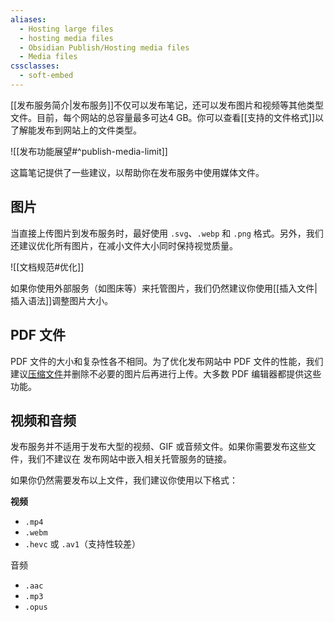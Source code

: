 ```yaml
---
aliases:
  - Hosting large files
  - hosting media files
  - Obsidian Publish/Hosting media files
  - Media files
cssclasses:
  - soft-embed
---
```


[[发布服务简介|发布服务]]不仅可以发布笔记，还可以发布图片和视频等其他类型文件。目前，每个网站的总容量最多可达4 GB。你可以查看[[支持的文件格式]]以了解能发布到网站上的文件类型。

![[发布功能展望#^publish-media-limit]]

这篇笔记提供了一些建议，以帮助你在发布服务中使用媒体文件。

## 图片

当直接上传图片到发布服务时，最好使用 `.svg`、`.webp` 和 `.png` 格式。另外，我们还建议优化所有图片，在减小文件大小同时保持视觉质量。

![[文档规范#优化]]

如果你使用外部服务（如图床等）来托管图片，我们仍然建议你使用[[插入文件|插入语法]]调整图片大小。

## PDF 文件

PDF 文件的大小和复杂性各不相同。为了优化发布网站中 PDF 文件的性能，我们建议[压缩文件](https://www.adobe.com/acrobat/hub/how-to-make-pdfs-smaller.html)并删除不必要的图片后再进行上传。大多数 PDF 编辑器都提供这些功能。

## 视频和音频

发布服务并不适用于发布大型的视频、GIF 或音频文件。如果你需要发布这些文件，我们不建议在 发布网站中嵌入相关托管服务的链接。

如果你仍然需要发布以上文件，我们建议你使用以下格式：

**视频**
- `.mp4`
- `.webm`
- `.hevc` 或 `.av1`（支持性较差）

音频
- `.aac`
- `.mp3`
- `.opus`
